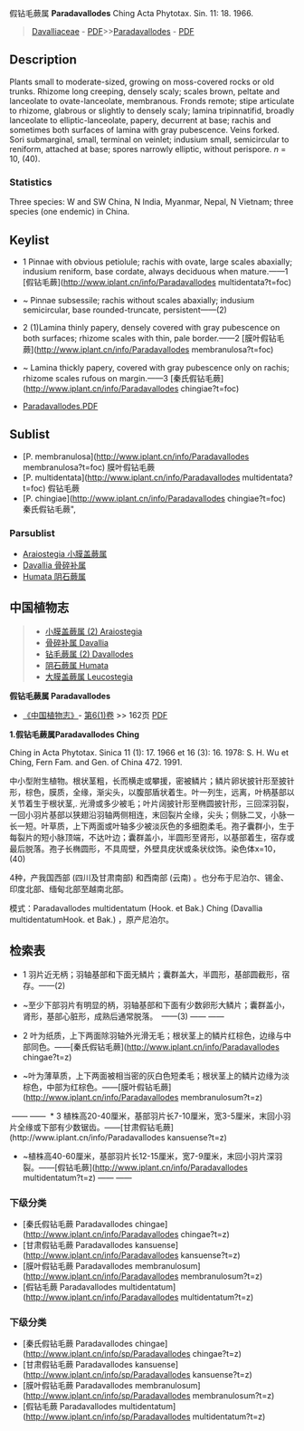 假钻毛蕨属 **Paradavallodes** Ching Acta Phytotax. Sin. 11: 18. 1966.

> [Davalliaceae](http://www.iplant.cn/info/Davalliaceae?t=foc) - [PDF](http://www.iplant.cn/foc/pdf/Davalliaceae.pdf)>>[Paradavallodes](http://www.iplant.cn/info/Paradavallodes?t=foc) - [PDF](http://www.iplant.cn/foc/pdf/Paradavallodes.pdf)

## Description

Plants small to moderate-sized, growing on moss-covered rocks or old trunks. Rhizome long creeping, densely scaly; scales brown, peltate and lanceolate to ovate-lanceolate, membranous. Fronds remote; stipe articulate to rhizome, glabrous or slightly to densely scaly; lamina tripinnatifid, broadly lanceolate to elliptic-lanceolate, papery, decurrent at base; rachis and sometimes both surfaces of lamina with gray pubescence. Veins forked. Sori submarginal, small, terminal on veinlet; indusium small, semicircular to reniform, attached at base; spores narrowly elliptic, without perispore. *n* = 10, (40).

### Statistics
Three species: W and SW China, N India, Myanmar, Nepal, N Vietnam; three species (one endemic) in China.

## Keylist

* 1 Pinnae with obvious petiolule; rachis with ovate, large scales abaxially; indusium reniform, base cordate, always deciduous when mature.——1  [假钻毛蕨](http://www.iplant.cn/info/Paradavallodes multidentata?t=foc)
* ~ Pinnae subsessile; rachis without scales abaxially; indusium semicircular, base rounded-truncate, persistent——(2)

* 2 (1)Lamina thinly papery, densely covered with gray pubescence on both surfaces; rhizome scales with thin, pale border.——2  [膜叶假钻毛蕨](http://www.iplant.cn/info/Paradavallodes membranulosa?t=foc)
* ~ Lamina thickly papery, covered with gray pubescence only on rachis; rhizome scales rufous on margin.——3  [秦氏假钻毛蕨](http://www.iplant.cn/info/Paradavallodes chingiae?t=foc)

* [Paradavallodes.PDF](http://www.iplant.cn/foc/pdf/Paradavallodes.pdf)

## Sublist

* [P.  membranulosa](http://www.iplant.cn/info/Paradavallodes membranulosa?t=foc)
 膜叶假钻毛蕨
* [P.  multidentata](http://www.iplant.cn/info/Paradavallodes multidentata?t=foc)
 假钻毛蕨
* [P.  chingiae](http://www.iplant.cn/info/Paradavallodes chingiae?t=foc) 秦氏假钻毛蕨",

### Parsublist

* [Araiostegia  小膜盖蕨属](http://www.iplant.cn/info/Araiostegia?t=foc)
* [Davallia  骨碎补属](http://www.iplant.cn/info/Davallia?t=foc)
* [Humata  阴石蕨属](http://www.iplant.cn/info/Humata?t=foc)

## 中国植物志

> * [小膜盖蕨属 (2)  Araiostegia](Araiostegia-小膜盖蕨属.md)
> * [骨碎补属  Davallia](http://www.iplant.cn/info/Davallia?t=z)
> * [钻毛蕨属 (2)  Davallodes](http://www.iplant.cn/info/Davallodes?t=z)
> * [阴石蕨属  Humata](http://www.iplant.cn/info/Humata?t=z)
> * [大膜盖蕨属  Leucostegia](http://www.iplant.cn/info/Leucostegia?t=z)

**假钻毛蕨属 Paradavallodes**

* [《中国植物志》](http://www.iplant.cn/frps)- [第6(1)卷](http://www.iplant.cn/frps/vol/6(1)) >> 162页 [PDF](http://www.iplant.cn/frps/pdf/6(1)/162y.pdf)

**1.假钻毛蕨属Paradavallodes Ching**

Ching in Acta Phytotax. Sinica 11 (1): 17. 1966 et 16 (3): 16. 1978: S. H. Wu et Ching, Fern Fam. and Gen. of China 472. 1991.

中小型附生植物。根状茎粗，长而横走或攀援，密被鳞片；鳞片卵状披针形至披针形，棕色，膜质，全缘，渐尖头，以腹部盾状着生。叶一列生，远离，叶柄基部以关节着生于根状茎,. 光滑或多少被毛；叶片阔披针形至椭圆披针形，三回深羽裂，一回小羽片基部以狭翅沿羽轴两侧相连，末回裂片全缘，尖头；侧脉二叉，小脉一长一短。叶草质，上下两面或叶轴多少被淡灰色的多细胞柔毛。孢子囊群小，生于每裂片的短小脉顶端，不达叶边；囊群盖小，半圆形至肾形，以基部着生，宿存或最后脱落。孢子长椭圆形，不具周壁，外壁具疣状或条状纹饰。染色体x=10，(40)

4种，产我国西部 (四川及甘肃南部) 和西南部 (云南) 。也分布于尼泊尔、锡金、印度北部、缅甸北部至越南北部。

模式：Paradavallodes multidentatum (Hook. et Bak.) Ching (Davallia multidentatumHook. et Bak.) ，原产尼泊尔。

## 检索表

* 1 羽片近无柄；羽轴基部和下面无鳞片；囊群盖大，半圆形，基部圆截形，宿存。——(2)
* ~至少下部羽片有明显的柄，羽轴基部和下面有少数卵形大鳞片；囊群盖小，肾形，基部心脏形，成熟后通常脱落。　——(3)</td></tr><tr><td>&nbsp;——&nbsp;——&nbsp;</td></tr>
* 2 叶为纸质，上下两面除羽轴外光滑无毛；根状茎上的鳞片红棕色，边缘与中部同色。——[秦氏假钻毛蕨](http://www.iplant.cn/info/Paradavallodes chingae?t=z)

* ~叶为薄草质，上下两面被相当密的灰白色短柔毛；根状茎上的鳞片边缘为淡棕色，中部为红棕色。——[膜叶假钻毛蕨](http://www.iplant.cn/info/Paradavallodes membranulosum?t=z)
</td></tr><tr><td>&nbsp;——&nbsp;——&nbsp;</td></tr>
* 3 植株高20-40厘米，基部羽片长7-10厘米，宽3-5厘米，末回小羽片全缘或下部有少数锯齿。——[甘肃假钻毛蕨](http://www.iplant.cn/info/Paradavallodes kansuense?t=z)

* ~植株高40-60厘米，基部羽片长12-15厘米，宽7-9厘米，末回小羽片深羽裂。——[假钻毛蕨](http://www.iplant.cn/info/Paradavallodes multidentatum?t=z)</td></tr><tr><td>&nbsp;——&nbsp;——&nbsp;</td></tr>
### 下级分类
* [秦氏假钻毛蕨  Paradavallodes chingae](http://www.iplant.cn/info/Paradavallodes chingae?t=z)
* [甘肃假钻毛蕨  Paradavallodes kansuense](http://www.iplant.cn/info/Paradavallodes kansuense?t=z)
* [膜叶假钻毛蕨  Paradavallodes membranulosum](http://www.iplant.cn/info/Paradavallodes membranulosum?t=z)
* [假钻毛蕨  Paradavallodes multidentatum](http://www.iplant.cn/info/Paradavallodes multidentatum?t=z)

### 下级分类
* [秦氏假钻毛蕨  Paradavallodes chingae](http://www.iplant.cn/info/sp/Paradavallodes chingae?t=z)
* [甘肃假钻毛蕨  Paradavallodes kansuense](http://www.iplant.cn/info/sp/Paradavallodes kansuense?t=z)
* [膜叶假钻毛蕨  Paradavallodes membranulosum](http://www.iplant.cn/info/sp/Paradavallodes membranulosum?t=z)
* [假钻毛蕨  Paradavallodes multidentatum](http://www.iplant.cn/info/sp/Paradavallodes multidentatum?t=z)
